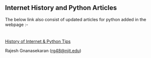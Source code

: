 ## Internet History and Python Articles

The below link also consist of updated articles for python
added in the webpage :-
#
[History of Internet & Python Tips](https://rajesh007x.github.io/internetHistory/public_html/index.html)

Rajesh Gnanasekaran
(rg48@njit.edu)
